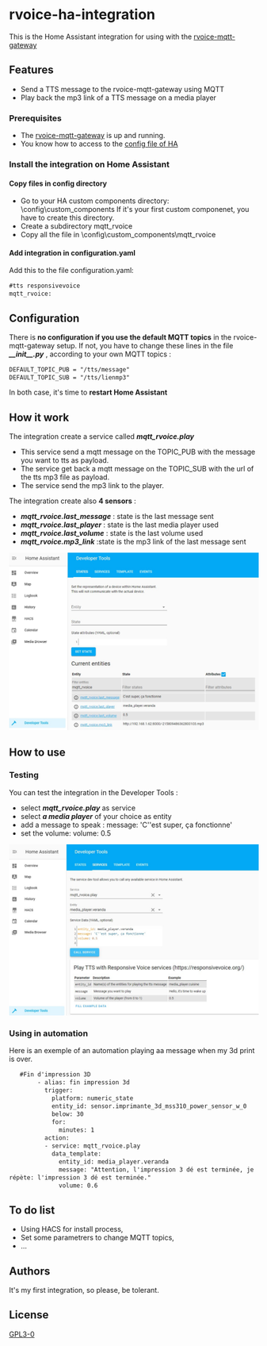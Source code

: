 
# rvoice-ha-integration
This is the Home Assistant integration for using with the [rvoice-mqtt-gateway](http://handlebarsjs.com/)

## Features
* Send a TTS message to the rvoice-mqtt-gateway using MQTT
* Play back the mp3 link of a TTS message on a media player

### Prerequisites
* The [rvoice-mqtt-gateway](http://handlebarsjs.com/) is up and running.
* You know how to access to the [config file of HA](https://www.home-assistant.io/getting-started/configuration/)

### Install the integration on Home Assistant
#### Copy files in config directory
 - Go to your HA custom components directory: \config\custom_components
 If it's your first custom componenet, you have to create this
   directory.    
 - Create a subdirectory mqtt_rvoice 
 - Copy all the file in
   \config\custom_components\mqtt_rvoice

#### Add integration in configuration.yaml
Add this to the file configuration.yaml:

    #tts responsivevoice
    mqtt_rvoice:  

## Configuration
There is **no configuration if you use the default MQTT topics** in the rvoice-mqtt-gateway setup.
If not, you have to change these lines in the file ***\_\_init\_\_.py*** , according to your own MQTT topics :

    DEFAULT_TOPIC_PUB = "/tts/message"
    DEFAULT_TOPIC_SUB = "/tts/lienmp3"
In both case, it's time to **restart Home Assistant**
 
## How it work
The integration create a service called ***mqtt_rvoice.play***
 - This service send a mqtt message on the TOPIC_PUB with the message
    you want to tts as payload.
 - The service get back a mqtt message on
    the TOPIC_SUB with the url of the tts mp3 file as payload. 
 - The service send the mp3 link to the player.

The integration create also **4 sensors** :
 - ***mqtt_rvoice.last_message*** : state is the last message sent
 - ***mqtt_rvoice.last_player*** : state is the last media player used
 - ***mqtt_rvoice.last_volume*** : state is the last volume used
 - ***mqtt_rvoice.mp3_link*** :state is the mp3 link of the last message sent

 ![rvoice_sensors]( https://github.com/Yvon-Indel/rvoice-ha-integration/blob/main/sensors.jpg)


## How to use
### Testing
You can test the integration in the Developer Tools :
 - select ***mqtt_rvoice.play*** as service
 - select ***a media player*** of your choice as entity
 - add a message to speak :
    message: 'C''est super, ça fonctionne'
 - set the volume:
    volume: 0.5

![developer tools](https://github.com/Yvon-Indel/rvoice-ha-integration/blob/main/Devtool.jpg)

### Using in automation
Here is an exemple of an automation playing aa message when my 3d print is over. 
   

       #Fin d'impression 3D 
            - alias: fin impression 3d
              trigger:
                platform: numeric_state
                entity_id: sensor.imprimante_3d_mss310_power_sensor_w_0
                below: 30
                for:
                  minutes: 1    
              action:
              - service: mqtt_rvoice.play
                data_template:
                  entity_id: media_player.veranda
                  message: "Attention, l'impression 3 dé est terminée, je répète: l'impression 3 dé est terminée."
                  volume: 0.6
          
## To do list
 - Using HACS for install process, 
 - Set some parametrers to change MQTT
   topics, 
 - ...

## Authors
It's my first integration, so please, be tolerant.

## License

[GPL3-0](https://github.com/Yvon-Indel/rvoice-mqtt-gateway/blob/master/LICENSE)


